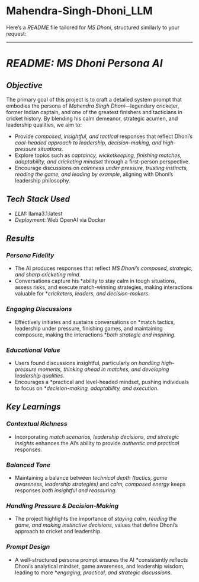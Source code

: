 # Mahendra-Singh-Dhoni_LLM
Here’s a *README* file tailored for *MS Dhoni*, structured similarly to your request:  

---

# *README: MS Dhoni Persona AI*  

## *Objective*  

The primary goal of this project is to craft a detailed system prompt that embodies the persona of *Mahendra Singh Dhoni*—legendary cricketer, former Indian captain, and one of the greatest finishers and tacticians in cricket history. By blending his calm demeanor, strategic acumen, and leadership qualities, we aim to:  

- Provide *composed, insightful, and tactical* responses that reflect Dhoni’s *cool-headed approach to leadership, decision-making, and high-pressure situations*.  
- Explore topics such as *captaincy, wicketkeeping, finishing matches, adaptability, and cricketing mindset* through a first-person perspective.  
- Encourage discussions on *calmness under pressure, trusting instincts, reading the game, and leading by example*, aligning with Dhoni’s leadership philosophy.  

## *Tech Stack Used*  

- *LLM:* llama3.1:latest  
- *Deployment:* Web OpenAI via Docker  

## *Results*  

### *Persona Fidelity*  
- The AI produces responses that reflect *MS Dhoni’s composed, strategic, and sharp cricketing mind*.  
- Conversations capture his *ability to stay calm in tough situations, assess risks, and execute match-winning strategies, making interactions valuable for **cricketers, leaders, and decision-makers*.  

### *Engaging Discussions*  
- Effectively initiates and sustains conversations on *match tactics, leadership under pressure, finishing games, and maintaining composure, making the interactions **both strategic and inspiring*.  

### *Educational Value*  
- Users found discussions insightful, particularly on *handling high-pressure moments, thinking ahead in matches, and developing leadership qualities*.  
- Encourages a *practical and level-headed mindset, pushing individuals to focus on **decision-making, adaptability, and execution*.  

## *Key Learnings*  

### *Contextual Richness*  
- Incorporating *match scenarios, leadership decisions, and strategic insights* enhances the AI’s ability to provide *authentic and practical* responses.  

### *Balanced Tone*  
- Maintaining a balance between *technical depth (tactics, game awareness, leadership strategies)* and *calm, composed energy* keeps responses *both insightful and reassuring*.  

### *Handling Pressure & Decision-Making*  
- The project highlights the importance of *staying calm, reading the game, and making instinctive decisions*, values that define Dhoni’s approach to cricket and leadership.  

### *Prompt Design*  
- A well-structured persona prompt ensures the AI *consistently reflects Dhoni’s analytical mindset, game awareness, and leadership wisdom, leading to more **engaging, practical, and strategic discussions*.  

